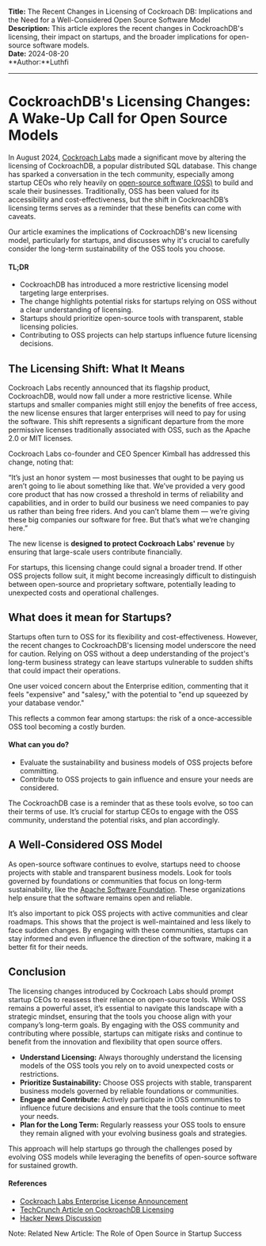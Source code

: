 **Title:** The Recent Changes in Licensing of Cockroach DB: Implications and the Need for a Well-Considered Open Source Software Model  
**Description:** This article explores the recent changes in CockroachDB's licensing, their impact on startups, and the broader implications for open-source software models.  
**Date:** 2024-08-20  
**Author:**Luthfi

---

# **CockroachDB's Licensing Changes: A Wake-Up Call for Open Source Models**

In August 2024, [Cockroach Labs](https://www.cockroachlabs.com/) made a significant move by altering the licensing of CockroachDB, a popular distributed SQL database. This change has sparked a conversation in the tech community, especially among startup CEOs who rely heavily on [open-source software (OSS)](https://www.daytona.io/dotfiles/building-a-successful-open-source-project) to build and scale their businesses. Traditionally, OSS has been valued for its accessibility and cost-effectiveness, but the shift in CockroachDB’s licensing terms serves as a reminder that these benefits can come with caveats.

Our article examines the implications of CockroachDB's new licensing model, particularly for startups, and discusses why it's crucial to carefully consider the long-term sustainability of the OSS tools you choose.

#### **TL;DR**

* CockroachDB has introduced a more restrictive licensing model targeting large enterprises.  
* The change highlights potential risks for startups relying on OSS without a clear understanding of licensing.  
* Startups should prioritize open-source tools with transparent, stable licensing policies.  
* Contributing to OSS projects can help startups influence future licensing decisions.

## **The Licensing Shift: What It Means**

Cockroach Labs recently announced that its flagship product, CockroachDB, would now fall under a more restrictive license. While startups and smaller companies might still enjoy the benefits of free access, the new license ensures that larger enterprises will need to pay for using the software. This shift represents a significant departure from the more permissive licenses traditionally associated with OSS, such as the Apache 2.0 or MIT licenses.

Cockroach Labs co-founder and CEO Spencer Kimball has addressed this change, noting that:

“It’s just an honor system — most businesses that ought to be paying us aren’t going to lie about something like that. We’ve provided a very good core product that has now crossed a threshold in terms of reliability and capabilities, and in order to build our business we need companies to pay us rather than being free riders. And you can’t blame them — we’re giving these big companies our software for free. But that’s what we’re changing here.”

The new license is **designed to protect Cockroach Labs' revenue** by ensuring that large-scale users contribute financially.

For startups, this licensing change could signal a broader trend. If other OSS projects follow suit, it might become increasingly difficult to distinguish between open-source and proprietary software, potentially leading to unexpected costs and operational challenges.

## **What does it mean for Startups?**

Startups often turn to OSS for its flexibility and cost-effectiveness. However, the recent changes to CockroachDB's licensing model underscore the need for caution. Relying on OSS without a deep understanding of the project's long-term business strategy can leave startups vulnerable to sudden shifts that could impact their operations.

One user voiced concern about the Enterprise edition, commenting that it feels "expensive" and "salesy," with the potential to "end up squeezed by your database vendor." 

This reflects a common fear among startups: the risk of a once-accessible OSS tool becoming a costly burden.

#### What can you do?

* Evaluate the sustainability and business models of OSS projects before committing.   
* Contribute to OSS projects to gain influence and ensure your needs are considered.

The CockroachDB case is a reminder that as these tools evolve, so too can their terms of use. It’s crucial for startup CEOs to engage with the OSS community, understand the potential risks, and plan accordingly.

## **A Well-Considered OSS Model**

As open-source software continues to evolve, startups need to choose projects with stable and transparent business models. Look for tools governed by foundations or communities that focus on long-term sustainability, like the [Apache Software Foundation](https://www.apache.org/). These organizations help ensure that the software remains open and reliable.

It’s also important to pick OSS projects with active communities and clear roadmaps. This shows that the project is well-maintained and less likely to face sudden changes. By engaging with these communities, startups can stay informed and even influence the direction of the software, making it a better fit for their needs.

## **Conclusion**

The licensing changes introduced by Cockroach Labs should prompt startup CEOs to reassess their reliance on open-source tools. While OSS remains a powerful asset, it’s essential to navigate this landscape with a strategic mindset, ensuring that the tools you choose align with your company’s long-term goals. By engaging with the OSS community and contributing where possible, startups can mitigate risks and continue to benefit from the innovation and flexibility that open source offers.

* **Understand Licensing:** Always thoroughly understand the licensing models of the OSS tools you rely on to avoid unexpected costs or restrictions.  
* **Prioritize Sustainability:** Choose OSS projects with stable, transparent business models governed by reliable foundations or communities.  
* **Engage and Contribute:** Actively participate in OSS communities to influence future decisions and ensure that the tools continue to meet your needs.  
* **Plan for the Long Term:** Regularly reassess your OSS tools to ensure they remain aligned with your evolving business goals and strategies.

This approach will help startups go through the challenges posed by evolving OSS models while leveraging the benefits of open-source software for sustained growth.

#### **References**

* [Cockroach Labs Enterprise License Announcement](https://www.cockroachlabs.com/blog/enterprise-license-announcement/)  
* [TechCrunch Article on CockroachDB Licensing](https://techcrunch.com/2024/08/15/cockroach-labs-shakes-up-its-licensing-to-force-bigger-companies-to-pay/)  
* [Hacker News Discussion](https://news.ycombinator.com/item?id=41256222)

Note: Related New Article: The Role of Open Source in Startup Success

